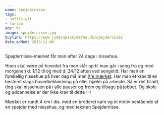 ```yaml
---
name: Spejdernisse
tags:
- uofficielt
- forløb
age: 6+
image: spejdernisse.jpg
buylink: https://www.jyderupspejderne.dk/spejdernisse
date_added: 2018-11-06
---
```

Spejdernisse-mærket får man efter 24 dage i nissehue.

Huen skal være på hovedet fra man står op til man går i seng fra og med morgenen d. 1/12 til og med d. 24/12 aften ved sengetid.
Har man en forskellig nissehue på hver dag må man [X'e mærket](/m/dgp-x-maerket).
Har man et krav til en bestemt slags hovedbeklædning på eller hjælm på arbejde.
Så er det tilladt, dog skal nissehuen på i alle pauser og frem og tilbage på jobbet.
Og skole og uddannelse er der ikke krav til dette :-)

Mærket er rundt 4 cm i dia. med en broderet kant og et motiv bestående af en spejder med nissehue, og med teksten Spejdernisse.

